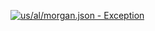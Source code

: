 [![us/al/morgan.json - Exception](https://img.shields.io/badge/us/al/morgan.json-Exception-red)](https://github.com/openaddresses/openaddresses/tree/master/sources/us/al/morgan.json)